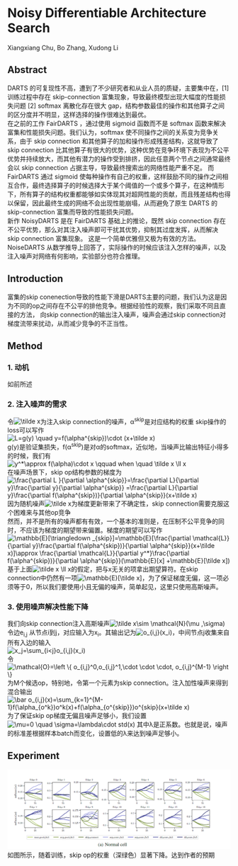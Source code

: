 # Noisy Differentiable Architecture Search
Xiangxiang Chu, Bo Zhang, Xudong Li  
## Abstract
DARTS 的可复现性不高，遭到了不少研究者和从业人员的质疑，主要集中在，[1] 训练过程中存在 skip-connection 富集现象，导致最终模型出现大幅度的性能损失问题 [2] softmax 离散化存在很大 gap，结构参数最佳的操作和其他算子之间的区分度并不明显，这样选择的操作很难达到最优。  
在之前的工作 FairDARTS ，通过使用 sigmoid 函数而不是 softmax 函数来解决富集和性能损失问题。我们认为，softmax 使不同操作之间的关系变为竞争关系，由于 skip connection 和其他算子的加和操作形成残差结构，这就导致了 skip connection 比其他算子有很大的优势，这种优势在竞争环境下表现为不公平优势并持续放大，而其他有潜力的操作受到排挤，因此任意两个节点之间通常最终会以 skip connection 占据主导，导致最终搜索出的网络性能严重不足。
而 FairDARTS 通过 sigmoid 使每种操作有自己的权重，这样鼓励不同的操作之间相互合作，最终选择算子的时候选择大于某个阈值的一个或多个算子，在这种情形下，所有算子的结构权重都能够如实体现其对超网性能的贡献，而且残差结构也得以保留，因此最终生成的网络不会出现性能崩塌，从而避免了原生 DARTS 的 skip-connection 富集而导致的性能损失问题。  
新作 NoisyDARTS 是在 FairDARTS 基础上的推论，既然 skip connection 存在不公平优势，那么对其注入噪声即可干扰其优势，抑制其过度发挥，从而解决 skip connection 富集现象。
这是一个简单优雅但又极为有效的方法。NoiseDARTS 从数学推导上回答了，实际操作的时候应该注入怎样的噪声，以及注入噪声对网络有何影响，实验部分也符合推理。
## Introduction  
富集的skip conenection导致的性能下滑是DARTS主要的问题，我们认为这是因为不同的op之间存在不公平的排他竞争。根据经验性的观察，我们采取不同且直接的方法，
向skip connection的输出注入噪声，噪声会通过skip connection对梯度流带来扰动，从而减少竞争的不正当性。  
## Method  
### 1. 动机  
如前所述
### 2. 注入噪声的需求
令<img src="https://latex.codecogs.com/gif.latex?\tilde&space;x" title="\tilde x" />为注入skip connection的噪声，α<sup>skip</sup>是对应结构的权重
skip操作的loss可以写作  
<img src="https://latex.codecogs.com/gif.latex?L=g(y)&space;\quad&space;y=f(\alpha^{skip})\cdot&space;(x&plus;\tilde&space;x)" title="L=g(y) \quad y=f(\alpha^{skip})\cdot (x+\tilde x)" />  
g(y)是验证集损失，f(α<sup>skip</sup>)是对α的softmax，近似地，当噪声比输出特征小得多的时候，我们有  
<img src="https://latex.codecogs.com/gif.latex?y^*\approx&space;f(\alpha)\cdot&space;x&space;\qquad&space;when&space;\quad&space;\tilde&space;x&space;\ll&space;x" title="y^*\approx f(\alpha)\cdot x \qquad when \quad \tilde x \ll x" />  
在噪声场景下，skip op结构参数的梯度为  
<img src="https://latex.codecogs.com/gif.latex?\frac{\partial&space;L&space;}{\partial&space;\alpha^{skip}}=\frac{\partial&space;L}{\partial&space;y}\frac{\partial&space;y}{\partial&space;\alpha^{skip}}&space;=\frac{\partial&space;L}{\partial&space;y}\frac{\partial&space;f(\alpha^{skip})}{\partial&space;\alpha^{skip}}(x&plus;\tilde&space;x)" title="\frac{\partial L }{\partial \alpha^{skip}}=\frac{\partial L}{\partial y}\frac{\partial y}{\partial \alpha^{skip}} =\frac{\partial L}{\partial y}\frac{\partial f(\alpha^{skip})}{\partial \alpha^{skip}}(x+\tilde x)" />  
因为随机噪声<img src="https://latex.codecogs.com/gif.latex?\tilde&space;x" title="\tilde x" />为梯度更新带来了不确定性，skip connection需要克服这个困难来与其他op竞争  
然而，并不是所有的噪声都有有效，一个基本的准则是，在压制不公平竞争的同时，不应该为梯度的期望带来偏置。梯度的期望可以写作  
<img src="https://latex.codecogs.com/gif.latex?\mathbb{E}[\triangledown&space;_{skip}]=\mathbb{E}[\frac{\partial&space;\mathcal{L}}{\partial&space;y}\frac{\partial&space;f(\alpha^{skip})}{\partial&space;\alpha^{skip}}(x&plus;\tilde&space;x)]\approx&space;\frac{\partial&space;\mathcal{L}}{\partial&space;y^*}\frac{\partial&space;f(\alpha^{skip})}{\partial&space;\alpha^{skip}}(\mathbb{E}[x]&space;&plus;\mathbb{E}[\tilde&space;x])" title="\mathbb{E}[\triangledown _{skip}]=\mathbb{E}[\frac{\partial \mathcal{L}}{\partial y}\frac{\partial f(\alpha^{skip})}{\partial \alpha^{skip}}(x+\tilde x)]\approx \frac{\partial \mathcal{L}}{\partial y^*}\frac{\partial f(\alpha^{skip})}{\partial \alpha^{skip}}(\mathbb{E}[x] +\mathbb{E}[\tilde x])" />  
基于上面<img src="https://latex.codecogs.com/gif.latex?\tilde&space;x&space;\ll&space;x" title="\tilde x \ll x" />的假定，把与x无关的项拿出期望算符。在skip connection中仍然有一项<img src="https://latex.codecogs.com/gif.latex?\mathbb{E}[\tilde&space;x]" title="\mathbb{E}[\tilde x]" />，为了保证梯度无偏，这一项必须等于0，所以我们要使用小且无偏的噪声，简单起见，这里只使用高斯噪声。  
### 3. 使用噪声解决性能下降  
我们向skip connection注入高斯噪声<img src="https://latex.codecogs.com/gif.latex?\tilde&space;x\sim&space;\mathcal{N}(\mu&space;,\sigma)" title="\tilde x\sim \mathcal{N}(\mu ,\sigma)" />  
令边e<sub>i,j</sub> 从节点i到j，对应输入为x<sub>i</sub>。其输出记为<img src="https://latex.codecogs.com/gif.latex?o_{i,j}(x_i)" title="o_{i,j}(x_i)" />，中间节点j收集来自所有入边的输入  
<img src="https://latex.codecogs.com/gif.latex?x_j=\sum_{i<j}o_{i,j}(x_i)" title="x_j=\sum_{i<j}o_{i,j}(x_i)" />  
令<img src="https://latex.codecogs.com/gif.latex?\mathcal{O}=\left&space;\{&space;o_{i,j}^0,o_{i,j}^1,\cdot&space;\cdot&space;\cdot,&space;o_{i,j}^{M-1}&space;\right&space;\}" title="\mathcal{O}=\left \{ o_{i,j}^0,o_{i,j}^1,\cdot \cdot \cdot, o_{i,j}^{M-1} \right \}" />为M个候选op，特别地，令第一个元素为skip connection。注入加性噪声来得到混合输出  
<img src="https://latex.codecogs.com/gif.latex?\bar&space;o_{i,j}(x)=\sum_{k=1}^{M-1}f(\alpha_{o^k})o^k(x)&plus;f(\alpha_{o^{skip}})o^{skip}(x&plus;\tilde&space;x)" title="\bar o_{i,j}(x)=\sum_{k=1}^{M-1}f(\alpha_{o^k})o^k(x)+f(\alpha_{o^{skip}})o^{skip}(x+\tilde x)" />  
为了保证skip op梯度无偏且噪声足够小，我们设置<img src="https://latex.codecogs.com/gif.latex?\mu=0&space;\quad&space;\sigma=\lambda\cdot&space;std(x)" title="\mu=0 \quad \sigma=\lambda\cdot std(x)" /> 其中λ是正系数。也就是说，噪声的标准差根据样本batch而变化，设置低的λ来达到噪声足够小。  
## Experiment
![img](https://raw.githubusercontent.com/terrencewayne/Paper-notes/master/images/noisy-darts.png "noisy-darts visual")  
如图所示，随着训练，skip op的权重（深绿色）显著下降。达到作者的预期


